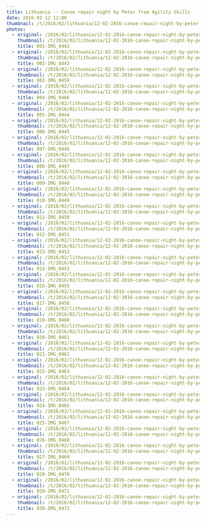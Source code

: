 ```yaml
---
title: Lithuania -- Canoe repair night by Peter from Agility Skills
date: 2016-02-12 12:00
thumbnail: /t/2016/02/lithuania/12-02-2016-canoe-repair-night-by-peter-from-agility-skills/001-img_0442.jpg
photos:
  - original: /2016/02/lithuania/12-02-2016-canoe-repair-night-by-peter-from-agility-skills/001-img_0442.jpg
    thumbnail: /t/2016/02/lithuania/12-02-2016-canoe-repair-night-by-peter-from-agility-skills/001-img_0442.jpg
    title: 001-IMG_0442
  - original: /2016/02/lithuania/12-02-2016-canoe-repair-night-by-peter-from-agility-skills/002-img_0443.jpg
    thumbnail: /t/2016/02/lithuania/12-02-2016-canoe-repair-night-by-peter-from-agility-skills/002-img_0443.jpg
    title: 002-IMG_0443
  - original: /2016/02/lithuania/12-02-2016-canoe-repair-night-by-peter-from-agility-skills/003-img_0459.jpg
    thumbnail: /t/2016/02/lithuania/12-02-2016-canoe-repair-night-by-peter-from-agility-skills/003-img_0459.jpg
    title: 003-IMG_0459
  - original: /2016/02/lithuania/12-02-2016-canoe-repair-night-by-peter-from-agility-skills/004-img_0466.jpg
    thumbnail: /t/2016/02/lithuania/12-02-2016-canoe-repair-night-by-peter-from-agility-skills/004-img_0466.jpg
    title: 004-IMG_0466
  - original: /2016/02/lithuania/12-02-2016-canoe-repair-night-by-peter-from-agility-skills/005-img_0444.jpg
    thumbnail: /t/2016/02/lithuania/12-02-2016-canoe-repair-night-by-peter-from-agility-skills/005-img_0444.jpg
    title: 005-IMG_0444
  - original: /2016/02/lithuania/12-02-2016-canoe-repair-night-by-peter-from-agility-skills/006-img_0445.jpg
    thumbnail: /t/2016/02/lithuania/12-02-2016-canoe-repair-night-by-peter-from-agility-skills/006-img_0445.jpg
    title: 006-IMG_0445
  - original: /2016/02/lithuania/12-02-2016-canoe-repair-night-by-peter-from-agility-skills/007-img_0446.jpg
    thumbnail: /t/2016/02/lithuania/12-02-2016-canoe-repair-night-by-peter-from-agility-skills/007-img_0446.jpg
    title: 007-IMG_0446
  - original: /2016/02/lithuania/12-02-2016-canoe-repair-night-by-peter-from-agility-skills/008-img_0447.jpg
    thumbnail: /t/2016/02/lithuania/12-02-2016-canoe-repair-night-by-peter-from-agility-skills/008-img_0447.jpg
    title: 008-IMG_0447
  - original: /2016/02/lithuania/12-02-2016-canoe-repair-night-by-peter-from-agility-skills/009-img_0448.jpg
    thumbnail: /t/2016/02/lithuania/12-02-2016-canoe-repair-night-by-peter-from-agility-skills/009-img_0448.jpg
    title: 009-IMG_0448
  - original: /2016/02/lithuania/12-02-2016-canoe-repair-night-by-peter-from-agility-skills/010-img_0449.jpg
    thumbnail: /t/2016/02/lithuania/12-02-2016-canoe-repair-night-by-peter-from-agility-skills/010-img_0449.jpg
    title: 010-IMG_0449
  - original: /2016/02/lithuania/12-02-2016-canoe-repair-night-by-peter-from-agility-skills/011-img_0450.jpg
    thumbnail: /t/2016/02/lithuania/12-02-2016-canoe-repair-night-by-peter-from-agility-skills/011-img_0450.jpg
    title: 011-IMG_0450
  - original: /2016/02/lithuania/12-02-2016-canoe-repair-night-by-peter-from-agility-skills/012-img_0451.jpg
    thumbnail: /t/2016/02/lithuania/12-02-2016-canoe-repair-night-by-peter-from-agility-skills/012-img_0451.jpg
    title: 012-IMG_0451
  - original: /2016/02/lithuania/12-02-2016-canoe-repair-night-by-peter-from-agility-skills/013-img_0452.jpg
    thumbnail: /t/2016/02/lithuania/12-02-2016-canoe-repair-night-by-peter-from-agility-skills/013-img_0452.jpg
    title: 013-IMG_0452
  - original: /2016/02/lithuania/12-02-2016-canoe-repair-night-by-peter-from-agility-skills/014-img_0453.jpg
    thumbnail: /t/2016/02/lithuania/12-02-2016-canoe-repair-night-by-peter-from-agility-skills/014-img_0453.jpg
    title: 014-IMG_0453
  - original: /2016/02/lithuania/12-02-2016-canoe-repair-night-by-peter-from-agility-skills/016-img_0455.jpg
    thumbnail: /t/2016/02/lithuania/12-02-2016-canoe-repair-night-by-peter-from-agility-skills/016-img_0455.jpg
    title: 016-IMG_0455
  - original: /2016/02/lithuania/12-02-2016-canoe-repair-night-by-peter-from-agility-skills/017-img_0456.jpg
    thumbnail: /t/2016/02/lithuania/12-02-2016-canoe-repair-night-by-peter-from-agility-skills/017-img_0456.jpg
    title: 017-IMG_0456
  - original: /2016/02/lithuania/12-02-2016-canoe-repair-night-by-peter-from-agility-skills/019-img_0460.jpg
    thumbnail: /t/2016/02/lithuania/12-02-2016-canoe-repair-night-by-peter-from-agility-skills/019-img_0460.jpg
    title: 019-IMG_0460
  - original: /2016/02/lithuania/12-02-2016-canoe-repair-night-by-peter-from-agility-skills/020-img_0461.jpg
    thumbnail: /t/2016/02/lithuania/12-02-2016-canoe-repair-night-by-peter-from-agility-skills/020-img_0461.jpg
    title: 020-IMG_0461
  - original: /2016/02/lithuania/12-02-2016-canoe-repair-night-by-peter-from-agility-skills/021-img_0462.jpg
    thumbnail: /t/2016/02/lithuania/12-02-2016-canoe-repair-night-by-peter-from-agility-skills/021-img_0462.jpg
    title: 021-IMG_0462
  - original: /2016/02/lithuania/12-02-2016-canoe-repair-night-by-peter-from-agility-skills/022-img_0463.jpg
    thumbnail: /t/2016/02/lithuania/12-02-2016-canoe-repair-night-by-peter-from-agility-skills/022-img_0463.jpg
    title: 022-IMG_0463
  - original: /2016/02/lithuania/12-02-2016-canoe-repair-night-by-peter-from-agility-skills/023-img_0464.jpg
    thumbnail: /t/2016/02/lithuania/12-02-2016-canoe-repair-night-by-peter-from-agility-skills/023-img_0464.jpg
    title: 023-IMG_0464
  - original: /2016/02/lithuania/12-02-2016-canoe-repair-night-by-peter-from-agility-skills/024-img_0465.jpg
    thumbnail: /t/2016/02/lithuania/12-02-2016-canoe-repair-night-by-peter-from-agility-skills/024-img_0465.jpg
    title: 024-IMG_0465
  - original: /2016/02/lithuania/12-02-2016-canoe-repair-night-by-peter-from-agility-skills/025-img_0467.jpg
    thumbnail: /t/2016/02/lithuania/12-02-2016-canoe-repair-night-by-peter-from-agility-skills/025-img_0467.jpg
    title: 025-IMG_0467
  - original: /2016/02/lithuania/12-02-2016-canoe-repair-night-by-peter-from-agility-skills/026-img_0468.jpg
    thumbnail: /t/2016/02/lithuania/12-02-2016-canoe-repair-night-by-peter-from-agility-skills/026-img_0468.jpg
    title: 026-IMG_0468
  - original: /2016/02/lithuania/12-02-2016-canoe-repair-night-by-peter-from-agility-skills/027-img_0469.jpg
    thumbnail: /t/2016/02/lithuania/12-02-2016-canoe-repair-night-by-peter-from-agility-skills/027-img_0469.jpg
    title: 027-IMG_0469
  - original: /2016/02/lithuania/12-02-2016-canoe-repair-night-by-peter-from-agility-skills/028-img_0470.jpg
    thumbnail: /t/2016/02/lithuania/12-02-2016-canoe-repair-night-by-peter-from-agility-skills/028-img_0470.jpg
    title: 028-IMG_0470
  - original: /2016/02/lithuania/12-02-2016-canoe-repair-night-by-peter-from-agility-skills/029-img_0471.jpg
    thumbnail: /t/2016/02/lithuania/12-02-2016-canoe-repair-night-by-peter-from-agility-skills/029-img_0471.jpg
    title: 029-IMG_0471
  - original: /2016/02/lithuania/12-02-2016-canoe-repair-night-by-peter-from-agility-skills/030-img_0472.jpg
    thumbnail: /t/2016/02/lithuania/12-02-2016-canoe-repair-night-by-peter-from-agility-skills/030-img_0472.jpg
    title: 030-IMG_0472
---
```

